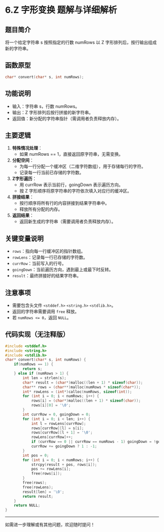 # 6.Z 字形变换 题解与详细解析

## 题目简介
将一个给定字符串 s 按照指定的行数 numRows 以 Z 字形排列后，按行输出组成新的字符串。

## 函数原型
```c
char* convert(char* s, int numRows);
```

## 功能说明
- 输入：字符串 s，行数 numRows。
- 输出：Z 字形排列后按行拼接的新字符串。
- 返回值：新分配的字符串指针（需调用者负责释放内存）。

## 主要逻辑
1. **特殊情况处理**：
   - 如果 numRows == 1，直接返回原字符串，无需变换。
2. **分配空间**：
   - 为每一行分配一个缓冲区（二维字符数组），用于存储每行的字符。
   - 记录每一行当前已存储的字符数。
3. **Z字形遍历**：
   - 用 currRow 表示当前行，goingDown 表示遍历方向。
   - 按 Z 字形顺序将原字符串的字符依次填入对应行的缓冲区。
4. **拼接结果**：
   - 按行顺序将所有行的内容拼接到结果字符串中。
   - 释放所有分配的内存。
5. **返回结果**：
   - 返回新生成的字符串（需要调用者负责释放内存）。

## 关键变量说明
- `rows`：指向每一行缓冲区的指针数组。
- `rowLens`：记录每一行已存储的字符数。
- `currRow`：当前写入的行号。
- `goingDown`：当前遍历方向，遇到最上或最下时反转。
- `result`：最终拼接好的结果字符串。

## 注意事项
- 需要包含头文件 `<stddef.h>` `<string.h>` `<stdlib.h>`。
- 返回的字符串需要调用 `free` 释放。
- 若 `numRows <= 0`，返回 `NULL`。

## 代码实现（无注释版）
```c
#include <stddef.h>
#include <string.h>
#include <stdlib.h>
char* convert(char* s, int numRows) {
    if(numRows == 1) {
        return s;
    } else if (numRows > 1) {
        int len = strlen(s);
        char* result = (char*)malloc((len + 1) * sizeof(char));
        char** rows = (char**)malloc(numRows * sizeof(char*));
        int* rowLens = (int*)calloc(numRows, sizeof(int));
        for (int i = 0; i < numRows; i++) {
            rows[i] = (char*)malloc((len + 1) * sizeof(char));
            rows[i][0] = '\0';
        }
        int currRow = 0, goingDown = 0;
        for (int i = 0; i < len; i++) {
            int l = rowLens[currRow];
            rows[currRow][l] = s[i];
            rows[currRow][l + 1] = '\0';
            rowLens[currRow]++;
            if (currRow == 0 || currRow == numRows - 1) goingDown = !goingDown;
            currRow += goingDown ? 1 : -1;
        }
        int pos = 0;
        for (int i = 0; i < numRows; i++) {
            strcpy(result + pos, rows[i]);
            pos += rowLens[i];
            free(rows[i]);
        }
        free(rows);
        free(rowLens);
        result[len] = '\0';
        return result;
    }
    return NULL;
}
```

---
如需进一步理解或有其他问题，欢迎随时提问！
